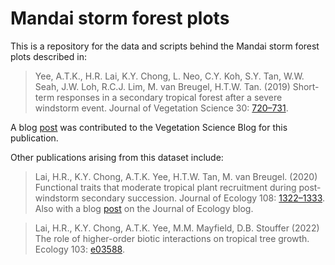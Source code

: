 # Mandai storm forest plots

This is a repository for the data and scripts behind the Mandai storm forest plots described in:

> Yee, A.T.K., H.R. Lai, K.Y. Chong, L. Neo, C.Y. Koh, S.Y. Tan, W.W. Seah, J.W. Loh, R.C.J. Lim, M. van Breugel, H.T.W. Tan. (2019) Short-term responses in a secondary tropical forest after a severe windstorm event. Journal of Vegetation Science 30: [720–731](https://onlinelibrary.wiley.com/doi/abs/10.1111/jvs.12753).

A blog [post](https://vegsciblog.org/2020/05/11/trudging-through-treefalls/) was contributed to the Vegetation Science Blog for this publication.

Other publications arising from this dataset include:

> Lai, H.R., K.Y. Chong, A.T.K. Yee, H.T.W. Tan, M. van Breugel. (2020) Functional traits that moderate tropical plant recruitment during post-windstorm secondary succession. Journal of Ecology 108: [1322–1333](https://besjournals.onlinelibrary.wiley.com/doi/full/10.1111/1365-2745.13347). Also with a blog [post](https://jecologyblog.com/2020/07/01/functional-traits-that-moderate-tropical-tree-recruitment-during-post%e2%80%90windstorm-secondary-succession/) on the Journal of Ecology blog.

> Lai, H.R., K.Y. Chong, A.T.K. Yee, M.M. Mayfield, D.B. Stouffer (2022) The role of higher-order biotic interactions on tropical tree growth. Ecology 103: [e03588](https://esajournals.onlinelibrary.wiley.com/doi/abs/10.1002/ecy.3588).
